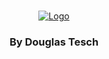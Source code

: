 <br />
<p align="center">
  <a href="https://github.com/Dtesch9/fastfeet">
    <img src="https://github.com/Dtesch9/GoBarber/blob/master/images/logo-purple.png" alt="Logo">
  </a>

  <h3 align="center">By Douglas Tesch</h3>
</p>
<br />

